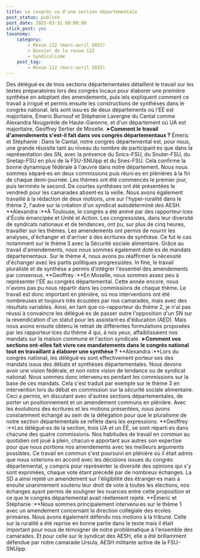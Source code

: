 ```yaml
---
title: Le congrès vu d'une section départementale
post_status: publish
post_date: 2025-03-31 08:00:00
stick_post: yes
taxonomy:
    category:
        - Revue 112 (mars-avril 2025)
        - Dossier de la revue 112
        - Syndicalisme
    post_tag:
        - Revue 112 (mars-avril 2025)
---
```



Des délégué·es de trois sections départementales détaillent le travail sur les textes préparatoires lors des congrès locaux pour élaborer une première synthèse en adoptant des amendements, puis iels expliquent comment ce travail a irrigué et permis ensuite les constructions de synthèses dans le congrès national. Iels sont issu·es de deux départements où l'ÉÉ est majoritaire, Émeric Burnouf et Stéphanie Lavergne du Cantal comme Alexandra Nougarède de Haute-Garonne, et d'un département où UA est majoritaire, Geoffrey Sertier de Moselle.
➤**Comment le travail d'amendements s'est-il fait dans vos congrès départementaux ?**
Émeric et Stéphanie : Dans le Cantal, notre congrès départemental est, pour nous, une grande réussite tant au niveau du nombre de participant·es que dans la représentation des SN, avec la présence du Snics-FSU, du Snuter-FSU, du Snetap-FSU en plus de la FSU-SNUipp et du Snes-FSU. Cela confirme la bonne dynamique fédérale à l'œuvre dans notre département. Nous nous sommes séparé·es en deux commissions puis réuni·es en plénières à la fin de chaque demi-journée. Les thèmes ont été commencés le premier jour, puis terminés le second. De courtes synthèses ont été présentées le vendredi pour les camarades absent·es la veille. Nous avons également travaillé à la rédaction de deux motions, une sur l'hyper-ruralité dans le thème 2, l'autre sur la création d'un syndicat autodéterminé des AESH.
**Alexandra :**À Toulouse, le congrès a été animé par des rapporteur·ices d'École émancipée et Unité et Action. Les congressistes, dans leur diversité de syndicats nationaux et de tendances, ont pu, sur plus de cinq heures, travailler sur les thèmes. Les amendements ont permis de nourrir les analyses, d'échanger et d'arriver à des écritures de synthèse. Ce fut le cas notamment sur le thème 3 avec la Sécurité sociale alimentaire. Grâce au travail d'amendements, nous nous sommes également doté·es de mandats départementaux. Sur le thème 4, nous avons pu réaffirmer la nécessité d'échanger avec les partis politiques progressistes. In fine, le travail pluraliste et de synthèse a permis d'intégrer l'essentiel des amendements par consensus.
**Geoffrey :**En Moselle, nous sommes assez peu à représenter l'ÉÉ au congrès départemental. Cette année encore, nous n'avons pas pu nous répartir dans les commissions de chaque thème. Le travail est donc important en plénière, où nos interventions ont été nombreuses et toujours très écoutées par nos camarades, mais avec des résultats variables. Ainsi, en tant que co-rapporteur du thème 2, je n'ai pas réussi à convaincre les délégué·es de passer outre l'opposition d'un SN sur la revendication d'un statut pour les assistant·es d'éducation (AED). Mais nous avons ensuite obtenu le retrait de différentes formulations proposées par les rapporteur·ices du thème 4 qui, à nos yeux, affaiblissaient nos mandats sur la maison commune et l'action syndicale.
➤**Comment vos sections ont-elles fait vivre ces mandatements dans le congrès national tout en travaillant à élaborer une synthèse ?**
**Alexandra :**Lors du congrès national, les délégué·es sont effectivement porteur·ses des mandats issus des débats et synthèses départementales. Nous devons avoir une vision fédérale, et non notre vision de tendance ou de syndicat national. Nous sommes donc intervenu·es pendant les commissions sur la base de ces mandats. Cela s'est traduit par exemple sur le thème 3 en intervention lors du débat en commission sur la sécurité sociale alimentaire. Ceci a permis, en discutant avec d'autres sections départementales, de porter un positionnement et un amendement communs en plénière. Avec les évolutions des écritures et les motions présentées, nous avons constamment échangé au sein de la délégation pour que le pluralisme de notre section départementale se reflète dans les expressions.
**Geoffrey :**Les délégué·es de la section, trois UA et un ÉÉ, se sont réparti·es dans chacune des quatre commissions. Nos habitudes de travail en commun au quotidien ont joué à plein, chacun·e apportant aux autres son expertise pour que nous portions nos amendements avec les meilleurs arguments possibles.
Ce travail en commun s'est poursuivi en plénière où il était admis que nous voterions en accord avec les décisions issues du congrès départemental, y compris pour représenter la diversité des opinions qui s'y sont exprimées, chaque vote étant précédé par de nombreux échanges. La SD a ainsi rejeté un amendement sur l'éligibilité des étranger·es mais a ensuite unanimement soutenu leur droit de vote à toutes les élections, nos échanges ayant permis de souligner les nuances entre cette proposition et ce que le congrès départemental avait réellement rejeté.
**Émeric et Stéphanie :**Nous sommes principalement intervenu·es sur le thème 1 avec un amendement concernant la direction collégiale des écoles primaires. Nous avons également défendu nos motions à la tribune. Celle sur la ruralité a été reprise en bonne partie dans le texte mais il était important pour nous de témoigner de notre problématique à l'ensemble des camarades. Et pour celle sur le syndicat des AESH, elle a été brillamment défendue par notre camarade Ursula, AESH militante active de la FSU-SNUipp.
